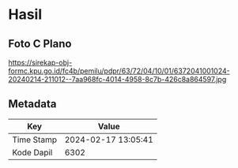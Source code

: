 # Hasil

## Foto C Plano

https://sirekap-obj-formc.kpu.go.id/fc4b/pemilu/pdpr/63/72/04/10/01/6372041001024-20240214-211012--7aa968fc-4014-4958-8c7b-426c8a864597.jpg


## Metadata

| Key        | Value               |
| ---------- | ------------------- |
| Time Stamp | 2024-02-17 13:05:41 |
| Kode Dapil | 6302                |



